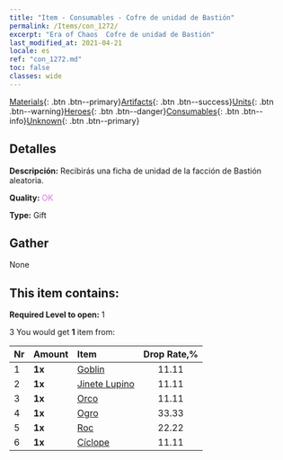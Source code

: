 ```yaml
---
title: "Item - Consumables - Cofre de unidad de Bastión"
permalink: /Items/con_1272/
excerpt: "Era of Chaos  Cofre de unidad de Bastión"
last_modified_at: 2021-04-21
locale: es
ref: "con_1272.md"
toc: false
classes: wide
---
```

 [Materials](/es/Items/){: .btn .btn--primary}[Artifacts](/es/Items/Artifacts/){: .btn .btn--success}[Units](/es/Items/Units/){: .btn .btn--warning}[Heroes](/es/Items/Heroes/){: .btn .btn--danger}[Consumables](/es/Items/Consumables/){: .btn .btn--info}[Unknown](/es/Items/Unknown/){: .btn .btn--primary}

## Detalles
 **Descripción:** Recibirás una ficha de unidad de la facción de Bastión aleatoria.

 **Quality:** <span style="color: #DA70D6">OK</span>

 **Type:** Gift

## Gather

  None

## This item contains:

 **Required Level to open:** 1

 3 You would get **1** item  from:

  | Nr | Amount |     Item    | Drop Rate,% |
  |:---|:-------|:------------|:---------:|
  | 1 |  **1x** | [Goblin](/es/Items/unt_217/) | 11.11 | 
  | 2 |  **1x** | [Jinete Lupino](/es/Items/unt_218/) | 11.11 | 
  | 3 |  **1x** | [Orco](/es/Items/unt_219/) | 11.11 | 
  | 4 |  **1x** | [Ogro](/es/Items/unt_220/) | 33.33 | 
  | 5 |  **1x** | [Roc](/es/Items/unt_221/) | 22.22 | 
  | 6 |  **1x** | [Cíclope](/es/Items/unt_222/) | 11.11 | 
